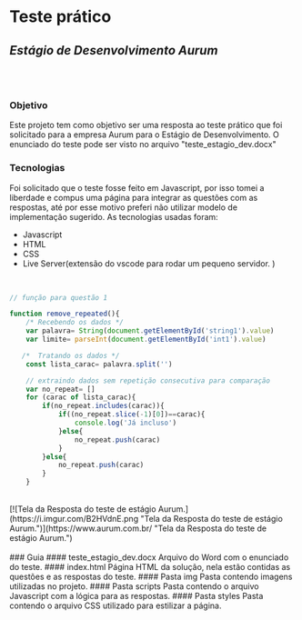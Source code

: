 # Teste prático
## *Estágio de Desenvolvimento Aurum*

<br/><br/>
### Objetivo
Este projeto tem como objetivo ser uma resposta ao teste prático que foi solicitado para a empresa Aurum para o Estágio de Desenvolvimento.
O enunciado do teste pode ser visto no arquivo "teste_estagio_dev.docx"

### Tecnologias
Foi solicitado que o teste fosse feito em Javascript, por isso tomei a liberdade e compus uma página para integrar as questões com as respostas, até por esse motivo preferi não utilizar modelo de implementação sugerido. As tecnologias usadas foram:
- Javascript
- HTML
- CSS
- Live Server(extensão do vscode para rodar um pequeno servidor. )
<br/>

```javascript
// função para questão 1

function remove_repeated(){
    /* Recebendo os dados */
    var palavra= String(document.getElementById('string1').value)
    var limite= parseInt(document.getElementById('int1').value)

   /*  Tratando os dados */
    const lista_carac= palavra.split('') 

    // extraindo dados sem repetição consecutiva para comparação
    var no_repeat= [] 
    for (carac of lista_carac){
        if(no_repeat.includes(carac)){
            if((no_repeat.slice(-1)[0])==carac){
                console.log('Já incluso')
            }else{
                no_repeat.push(carac)
            }
        }else{
            no_repeat.push(carac)
        }
    }
```
<br/>
[![Tela da Resposta do teste de estágio Aurum.](https://i.imgur.com/B2HVdnE.png "Tela da Resposta do teste de estágio Aurum.")](https://www.aurum.com.br/ "Tela da Resposta do teste de estágio Aurum.")
<br/><br/>
### Guia
#### teste_estagio_dev.docx
Arquivo do Word com o enunciado do teste.
#### index.html
Página HTML da solução, nela estão contidas as questões e as respostas do teste.
#### Pasta img
Pasta contendo imagens utilizadas no projeto.
#### Pasta scripts 
Pasta contendo o arquivo Javascript com a lógica para as respostas.
#### Pasta styles
Pasta contendo o arquivo CSS utilizado para estilizar a página.

